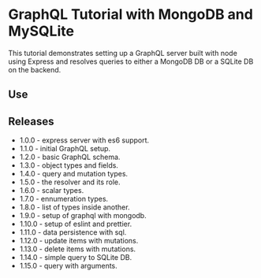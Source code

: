 # GraphQL Tutorial with MongoDB and MySQLite

This tutorial demonstrates setting up a GraphQL server built with node using Express and resolves queries to either a MongoDB DB or a SQLite DB on the backend.

## Use

## Releases

* 1.0.0 - express server with es6 support.
* 1.1.0 - initial GraphQL setup.
* 1.2.0 - basic GraphQL schema.
* 1.3.0 - object types and fields.
* 1.4.0 - query and mutation types.
* 1.5.0 - the resolver and its role.
* 1.6.0 - scalar types.
* 1.7.0 - ennumeration types.
* 1.8.0 - list of types inside another.
* 1.9.0 - setup of graphql with mongodb.
* 1.10.0 - setup of eslint and prettier.
* 1.11.0 - data persistence with sql.
* 1.12.0 - update items with mutations.
* 1.13.0 - delete items with mutations.
* 1.14.0 - simple query to SQLite DB.
* 1.15.0 - query with arguments.
